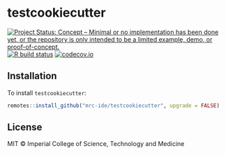 # testcookiecutter

<!-- badges: start -->
[![Project Status: Concept – Minimal or no implementation has been done yet, or the repository is only intended to be a limited example, demo, or proof-of-concept.](https://www.repostatus.org/badges/latest/concept.svg)](https://www.repostatus.org/#concept)
[![R build status](htttps://github.com/pratikunterwegs/testcookiecutter/workflows/R-CMD-check/badge.svg)](htttps://github.com/pratikunterwegs/testcookiecutter/actions/workflows/R-CMD-check.yaml)
[![codecov.io](https://codecov.io/github/mrc-ide/testcookiecutter/coverage.svg?branch=main)](https://codecov.io/github/mrc-ide/testcookiecutter?branch=main)
<!-- badges: end -->

## Installation

To install `testcookiecutter`:

```r
remotes::install_github("mrc-ide/testcookiecutter", upgrade = FALSE)
```

## License

MIT © Imperial College of Science, Technology and Medicine
